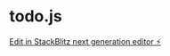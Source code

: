 # todo.js

[Edit in StackBlitz next generation editor ⚡️](https://stackblitz.com/~/github.com/MK-1305/todo.js)
